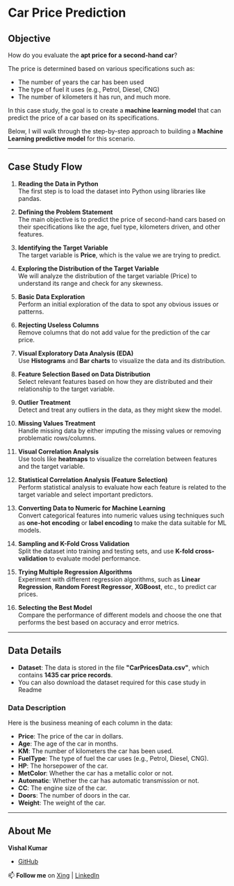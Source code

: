 # Car Price Prediction

## Objective

How do you evaluate the **apt price for a second-hand car**?

The price is determined based on various specifications such as:
- The number of years the car has been used
- The type of fuel it uses (e.g., Petrol, Diesel, CNG)
- The number of kilometers it has run, and much more.

In this case study, the goal is to create a **machine learning model** that can predict the price of a car based on its specifications.

Below, I will walk through the step-by-step approach to building a **Machine Learning predictive model** for this scenario.

---

## Case Study Flow

1. **Reading the Data in Python**  
   The first step is to load the dataset into Python using libraries like pandas.

2. **Defining the Problem Statement**  
   The main objective is to predict the price of second-hand cars based on their specifications like the age, fuel type, kilometers driven, and other features.

3. **Identifying the Target Variable**  
   The target variable is **Price**, which is the value we are trying to predict.

4. **Exploring the Distribution of the Target Variable**  
   We will analyze the distribution of the target variable (Price) to understand its range and check for any skewness.

5. **Basic Data Exploration**  
   Perform an initial exploration of the data to spot any obvious issues or patterns.

6. **Rejecting Useless Columns**  
   Remove columns that do not add value for the prediction of the car price.

7. **Visual Exploratory Data Analysis (EDA)**  
   Use **Histograms** and **Bar charts** to visualize the data and its distribution.

8. **Feature Selection Based on Data Distribution**  
   Select relevant features based on how they are distributed and their relationship to the target variable.

9. **Outlier Treatment**  
   Detect and treat any outliers in the data, as they might skew the model.

10. **Missing Values Treatment**  
    Handle missing data by either imputing the missing values or removing problematic rows/columns.

11. **Visual Correlation Analysis**  
    Use tools like **heatmaps** to visualize the correlation between features and the target variable.

12. **Statistical Correlation Analysis (Feature Selection)**  
    Perform statistical analysis to evaluate how each feature is related to the target variable and select important predictors.

13. **Converting Data to Numeric for Machine Learning**  
    Convert categorical features into numeric values using techniques such as **one-hot encoding** or **label encoding** to make the data suitable for ML models.

14. **Sampling and K-Fold Cross Validation**  
    Split the dataset into training and testing sets, and use **K-fold cross-validation** to evaluate model performance.

15. **Trying Multiple Regression Algorithms**  
    Experiment with different regression algorithms, such as **Linear Regression**, **Random Forest Regressor**, **XGBoost**, etc., to predict car prices.

16. **Selecting the Best Model**  
    Compare the performance of different models and choose the one that performs the best based on accuracy and error metrics.

---

## Data Details

- **Dataset**: The data is stored in the file **"CarPricesData.csv"**, which contains **1435 car price records**.
- You can also download the dataset required for this case study in Readme

### Data Description
Here is the business meaning of each column in the data:

- **Price**: The price of the car in dollars.
- **Age**: The age of the car in months.
- **KM**: The number of kilometers the car has been used.
- **FuelType**: The type of fuel the car uses (e.g., Petrol, Diesel, CNG).
- **HP**: The horsepower of the car.
- **MetColor**: Whether the car has a metallic color or not.
- **Automatic**: Whether the car has automatic transmission or not.
- **CC**: The engine size of the car.
- **Doors**: The number of doors in the car.
- **Weight**: The weight of the car.

----

## About Me

**Vishal Kumar**
- [GitHub](https://github.com/VishalKumar-GitHub/Car-Price-Prediction-)

📫 **Follow me** on [Xing](https://www.xing.com/profile/Vishal_Kumar055381/web_profiles?expandNeffi=true) | [LinkedIn](https://www.linkedin.com/in/vishal-kumar-819585275/)
